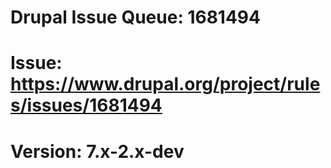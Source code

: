 # Drupal Issue Queue: 1681494

# Issue: https://www.drupal.org/project/rules/issues/1681494

# Version: 7.x-2.x-dev
